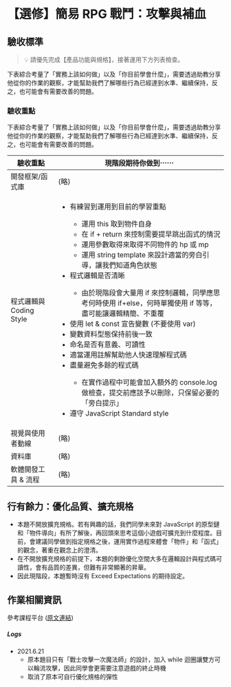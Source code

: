 # 【選修】簡易 RPG 戰鬥：攻擊與補血

## 驗收標準

> 💡  請優先完成【產品功能與規格】，接著運用下方列表檢查。

下表綜合考量了「實務上該如何做」以及「你目前學會什麼」，需要透過助教分享他從你的作業的觀察，才能幫助我們了解哪些行為已經達到水準、繼續保持，反之，也可能會有需要改善的問題。


### 驗收重點

下表綜合考量了「實務上該如何做」以及「你目前學會什麼」，需要透過助教分享他從你的作業的觀察，才能幫助我們了解哪些行為已經達到水準、繼續保持，反之，也可能會有需要改善的問題。

<table>
  <thead>
    <tr>
      <th>驗收重點</td>
      <th>現階段期待你做到⋯⋯</td>
    </tr>
  </thead>
  <tbody>
    <tr>
      <td>開發框架/函式庫</td>
      <td>(略)</td>
    </tr>
    <tr>
      <td>程式邏輯與 Coding Style</td>
      <td>
        <ul>
         <li>有練習到運用到目前的學習重點</li>
          <ul>
            <li>運用 this 取到物件自身</li>
            <li>在 if + return 來控制需要提早跳出函式的情況</li>
            <li>運用參數取得來取得不同物件的 hp 或 mp</li>
            <li>運用 string template 來設計適當的旁白引導，讓我們知道角色狀態</li>
          </ul>
          <li>程式邏輯是否清晰</li>
          <ul>
            <li>由於現階段會大量用 if 來控制邏輯，同學應思考何時使用 if+else，何時單獨使用 if 等等，盡可能讓邏輯精簡、不重覆</li>
          </ul>
          <li>使用 let & const 宣告變數 (不要使用 var)</li>
          <li>變數資料型態保持前後一致</li>
          <li>命名是否有意義、可讀性</li>
          <li>適當運用註解幫助他人快速理解程式碼</li>
          <li>盡量避免多餘的程式碼</li>
          <ul>
            <li>在實作過程中可能會加入額外的 console.log 做檢查，提交前應該予以刪除，只保留必要的「旁白提示」</li>
          </ul>
          <li>遵守 JavaScript Standard style</li>
        </ul>
      </td>
    </tr>
      <tr>
      <td>視覺與使用者動線</td>
      <td>(略)</td>
    </tr>
    <tr>
      <td>資料庫</td>
      <td>(略)</td>
    </tr>
      <tr>
      <td>軟體開發工具 & 流程</td>
      <td>(略)</td>
    </tr>
  </tbody>
</table>

## 行有餘力：優化品質、擴充規格

- 本題不開放擴充規格。若有興趣的話，我們同學未來對 JavaScript 的原型鏈和「物件導向」有所了解後，再回頭來思考這個小遊戲可擴充到什麼程度。目前，會建議同學做到指定規格之後，運用實作過程來體會「物件」和「函式」的觀念，著重在觀念上的澄清。
- 在不開放擴充規格的前提下，本題的剩餘優化空間大多在邏輯設計與程式碼可讀性，會有品質的差異，但難有非常顯著的昇華。
- 因此現階段，本題暫時沒有 Exceed Expectations 的期待設定。

## 作業相關資訊

參考課程平台 (<a href="https://lighthouse.alphacamp.co/courses/98/assignments/2964" target="_blank">原文連結</a>)

##### Logs

- 2021.6.21
  - 原本題目只有「戰士攻擊一次魔法師」的設計，加入 while 迴圈讓雙方可以輪流攻擊，因此同學會更需要注意遊戲的終止時機
  - 取消了原本可自行優化規格的彈性

